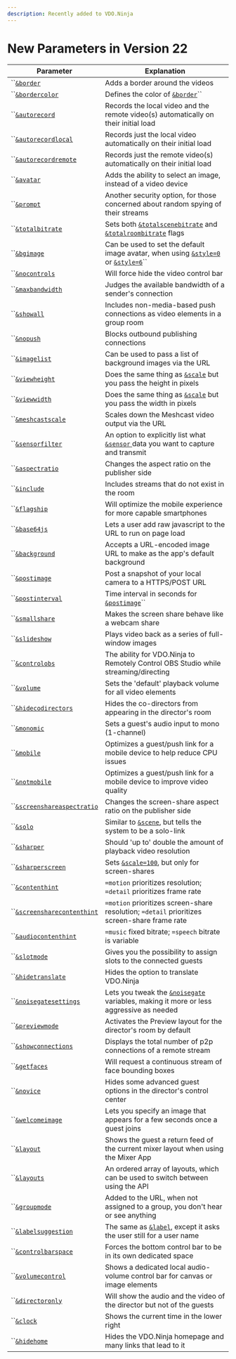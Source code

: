 ```yaml
---
description: Recently added to VDO.Ninja
---
```


# New Parameters in Version 22

| Parameter                                                                            | Explanation                                                                                                                                                  |
| ------------------------------------------------------------------------------------ | ------------------------------------------------------------------------------------------------------------------------------------------------------------ |
| ``[`&border`](design-parameters/and-border.md)                                       | Adds a border around the videos                                                                                                                              |
| ``[`&bordercolor`](design-parameters/and-bordercolor.md)                             | Defines the color of [`&border`](design-parameters/and-border.md)``                                                                                          |
| ``[`&autorecord`](recording-parameters/and-autorecord.md)                            | Records the local video and the remote video(s) automatically on their initial load                                                                          |
| ``[`&autorecordlocal`](recording-parameters/and-autorecordlocal.md)                  | Records just the local video automatically on their initial load                                                                                             |
| ``[`&autorecordremote`](recording-parameters/and-autorecordremote.md)                | Records just the remote video(s) automatically on their initial load                                                                                         |
| ``[`&avatar`](video-parameters/and-avatar.md)                                        | Adds the ability to select an image, instead of a video device                                                                                               |
| ``[`&prompt`](settings-parameters/and-prompt.md)                                     | Another security option, for those concerned about random spying of their streams                                                                            |
| ``[`&totalbitrate`](video-parameters/and-totalbitrate.md)                            | Sets both [`&totalscenebitrate`](../newly-added-parameters/and-maxtotalscenebitrate.md) and [`&totalroombitrate`](view-parameters/totalroombitrate.md) flags |
| ``[`&bgimage`](design-parameters/and-bgimage.md)                                     | Can be used to set the default image avatar, when using [`&style=0` ](design-parameters/style.md)or [`&style=6`](design-parameters/style.md)``               |
| ``[`&nocontrols`](settings-parameters/and-nocontrols.md)                             | Will force hide the video control bar                                                                                                                        |
| ``[`&maxbandwidth`](video-parameters/and-maxbandwidth.md)                            | Judges the available bandwidth of a sender's connection                                                                                                      |
| ``[`&showall`](design-parameters/and-showall.md)                                     | Includes non-media-based push connections as video elements in a group room                                                                                  |
| ``[`&nopush`](settings-parameters/and-nopush.md)                                     | Blocks outbound publishing connections                                                                                                                       |
| ``[`&imagelist`](video-parameters/and-imagelist.md)                                  | Can be used to pass a list of background images via the URL                                                                                                  |
| ``[`&viewheight`](video-parameters/and-viewheight.md)                                | Does the same thing as [`&scale`](view-parameters/scale.md) but you pass the height in pixels                                                                |
| ``[`&viewwidth`](video-parameters/and-viewwidth.md)                                  | Does the same thing as [`&scale`](view-parameters/scale.md) but you pass the width in pixels                                                                 |
| ``[`&meshcastscale`](upcoming-parameters/and-meshcastscale.md)                       | Scales down the Meshcast video output via the URL                                                                                                            |
| ``[`&sensorfilter`](settings-parameters/and-sensorfilter.md)                         | An option to explicitly list what [`&sensor` ](../source-settings/sensor.md)data you want to capture and transmit                                            |
| ``[`&aspectratio`](video-parameters/and-aspectratio.md)                              | Changes the aspect ratio on the publisher side                                                                                                               |
| ``[`&include`](mixer-scene-parameters/and-include.md)                                | Includes streams that do not exist in the room                                                                                                               |
| ``[`&flagship`](upcoming-parameters/and-flagship.md)                                 | Will optimize the mobile experience for more capable smartphones                                                                                             |
| ``[`&base64js`](design-parameters/and-base64js.md)                                   | Lets a user add raw javascript to the URL to run on page load                                                                                                |
| ``[`&background`](design-parameters/and-background.md)                               | Accepts a URL-encoded image URL to make as the app's default background                                                                                      |
| ``[`&postimage`](settings-parameters/and-postimage.md)                               | Post a snapshot of your local camera to a HTTPS/POST URL                                                                                                     |
| ``[`&postinterval`](settings-parameters/and-postinterval.md)                         | Time interval in seconds for [`&postimage`](settings-parameters/and-postimage.md)``                                                                          |
| ``[`&smallshare`](screen-share-parameters/and-smallshare.md)                         | Makes the screen share behave like a webcam share                                                                                                            |
| ``[`&slideshow`](video-parameters/and-slideshow.md)                                  | Plays video back as a series of full-window images                                                                                                           |
| ``[`&controlobs`](settings-parameters/and-controlobs.md)                             | The ability for VDO.Ninja to Remotely Control OBS Studio while streaming/directing                                                                           |
| ``[`&volume`](audio-parameters/and-volume.md)                                        | Sets the 'default' playback volume for all video elements                                                                                                    |
| ``[`&hidecodirectors`](director-parameters/and-hidecodirectors.md)                   | Hides the co-directors from appearing in the director's room                                                                                                 |
| ``[`&monomic`](audio-parameters/and-monomic.md)                                      | Sets a guest's audio input to mono (1-channel)                                                                                                               |
| ``[`&mobile`](upcoming-parameters/and-mobile.md)                                     | Optimizes a guest/push link for a mobile device to help reduce CPU issues                                                                                    |
| ``[`&notmobile`](upcoming-parameters/and-notmobile.md)                               | Optimizes a guest/push link for a mobile device to improve video quality                                                                                     |
| ``[`&screenshareaspectratio`](screen-share-parameters/and-screenshareaspectratio.md) | Changes the screen-share aspect ratio on the publisher side                                                                                                  |
| ``[`&solo`](mixer-scene-parameters/and-solo.md)                                      | Similar to [`&scene`](view-parameters/scene.md), but tells the system to be a solo-link                                                                      |
| ``[`&sharper`](video-parameters/and-sharper.md)                                      | Should 'up to' double the amount of playback video resolution                                                                                                |
| ``[`&sharperscreen`](screen-share-parameters/and-sharperscreen.md)                   | Sets [`&scale=100`](view-parameters/scale.md), but only for screen-shares                                                                                    |
| ``[`&contenthint`](video-parameters/and-contenthint.md)                              | `=motion` prioritizes resolution; `=detail` prioritizes frame rate                                                                                           |
| ``[`&screensharecontenthint`](screen-share-parameters/and-screensharecontenthint.md) | `=motion` prioritizes screen-share resolution; `=detail` prioritizes screen-share frame rate                                                                 |
| ``[`&audiocontenthint`](audio-parameters/and-audiocontenthint.md)                    | `=music` fixed bitrate; `=speech` bitrate is variable                                                                                                        |
| ``[`&slotmode`](director-parameters/and-slotmode.md)                                 | Gives you the possibility to assign slots to the connected guests                                                                                            |
| ``[`&hidetranslate`](settings-parameters/and-hidetranslate.md)                       | Hides the option to translate VDO.Ninja                                                                                                                      |
| ``[`&noisegatesettings`](audio-parameters/and-noisegatesettings.md)                  | Lets you tweak the [`&noisegate`](../source-settings/noisegate.md) variables, making it more or less aggressive as needed                                    |
| ``[`&previewmode`](director-parameters/and-previewmode.md)                           | Activates the Preview layout for the director's room by default                                                                                              |
| ``[`&showconnections`](settings-parameters/and-showconnections.md)                   | Displays the total number of p2p connections of a remote stream                                                                                              |
| ``[`&getfaces`](settings-parameters/and-getfaces.md)                                 | Will request a continuous stream of face bounding boxes                                                                                                      |
| ``[`&novice`](director-parameters/and-novice.md)                                     | Hides some advanced guest options in the director's control center                                                                                           |
| ``[`&welcomeimage`](setup-parameters/and-welcomeimage.md)                            | Lets you specify an image that appears for a few seconds once a guest joins                                                                                  |
| ``[`&layout`](mixer-scene-parameters/and-layout.md)                                  | Shows the guest a return feed of the current mixer layout when using the Mixer App                                                                           |
| ``[`&layouts`](director-parameters/and-layouts.md)                                   | An ordered array of layouts, which can be used to switch between using the API                                                                               |
| ``[`&groupmode`](setup-parameters/and-groupmode.md)                                  | Added to the URL, when not assigned to a group, you don't hear or see anything                                                                               |
| ``[`&labelsuggestion`](setup-parameters/and-labelsuggestion.md)                      | The same as [`&label`](../general-settings/label.md), except it asks the user still for a user name                                                          |
| ``[`&controlbarspace`](settings-parameters/and-controlbarspace.md)                   | Forces the bottom control bar to be in its own dedicated space                                                                                               |
| ``[`&volumecontrol`](audio-parameters/and-volumecontrol.md)                          | Shows a dedicated local audio-volume control bar for canvas or image elements                                                                                |
| ``[`&directoronly`](video-parameters/and-directoronly.md)                            | Will show the audio and the video of the director but not of the guests                                                                                      |
| ``[`&clock`](settings-parameters/and-clock.md)                                       | Shows the current time in the lower right                                                                                                                    |
| ``[`&hidehome`](settings-parameters/and-hidehome.md)                                 | Hides the VDO.Ninja homepage and many links that lead to it                                                                                                  |
